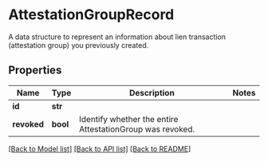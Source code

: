 # AttestationGroupRecord

A data structure to represent an information about lien transaction (attestation group) you previously created.
## Properties
Name | Type | Description | Notes
------------ | ------------- | ------------- | -------------
**id** | **str** |  | 
**revoked** | **bool** | Identify whether the entire AttestationGroup was revoked. | 

[[Back to Model list]](../README.md#documentation-for-models) [[Back to API list]](../README.md#documentation-for-api-endpoints) [[Back to README]](../README.md)


